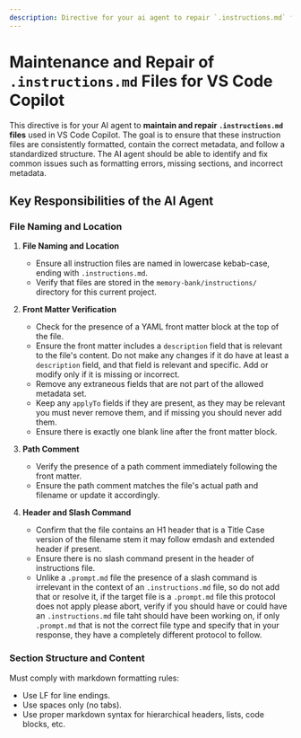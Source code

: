 ```yaml
---
description: Directive for your ai agent to repair `.instructions.md` files for VS Code Copilot with strict formatting, metadata, and structure.
---
```


# Maintenance and Repair of `.instructions.md` Files for VS Code Copilot

This directive is for your AI agent to **maintain and repair `.instructions.md` files** used in VS Code Copilot. The goal is to ensure that these instruction files are consistently formatted, contain the correct metadata, and follow a standardized structure. The AI agent should be able to identify and fix common issues such as formatting errors, missing sections, and incorrect metadata.

## Key Responsibilities of the AI Agent

### File Naming and Location

1. **File Naming and Location**
   - Ensure all instruction files are named in lowercase kebab-case, ending with `.instructions.md`.
   - Verify that files are stored in the `memory-bank/instructions/` directory for this current project.

2. **Front Matter Verification**
   - Check for the presence of a YAML front matter block at the top of the file.
   - Ensure the front matter includes a `description` field that is relevant to the file's content. Do not make any changes if it do have at least a `description` field, and that field is relevant and specific. Add or modify only if it is missing or incorrect.
    - Remove any extraneous fields that are not part of the allowed metadata set.
    - Keep any `applyTo` fields if they are present, as they may be relevant you must never remove them, and if missing you should never add them.
    - Ensure there is exactly one blank line after the front matter block.

3. **Path Comment**
   - Verify the presence of a path comment immediately following the front matter.
   - Ensure the path comment matches the file's actual path and filename or update it accordingly.

4. **Header and Slash Command**
   - Confirm that the file contains an H1 header that is a Title Case version of the filename stem it may follow emdash and extended header if present.
   - Ensure there is no slash command present in the header of instructions file.
   - Unlike a `.prompt.md` file the presence of a slash command is irrelevant in the context of an `.instructions.md` file, so do not add that or resolve it, if the target file is a `.prompt.md` file this protocol does not apply please abort, verify if you should have or could have an `.instructions.md` file taht should have been working on, if only `.prompt.md` that is not the correct file type and specify that in your response, they have a completely different protocol to follow.

### Section Structure and Content

Must comply with markdown formatting rules:
   - Use LF for line endings.
   - Use spaces only (no tabs).
   - Use proper markdown syntax for hierarchical headers, lists, code blocks, etc.

